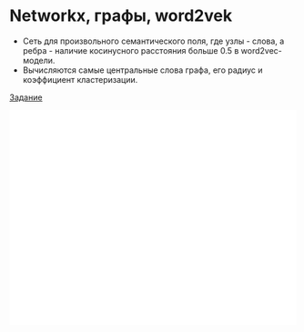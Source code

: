 # Networkx, графы, word2vek

* Сеть для произвольного семантического поля, где узлы - слова, а ребра -  наличие косинусного расстояния больше 0.5 в word2vec-модели. 
* Вычисляются самые центральные слова графа, его радиус и коэффициент кластеризации.

[Задание](https://github.com/ancatmara/learnpython2017/blob/master/%D0%94%D0%BE%D0%BC%D0%B0%D1%88%D0%BD%D0%B8%D0%B5%20%D0%B7%D0%B0%D0%B4%D0%B0%D0%BD%D0%B8%D1%8F/networkx.md)

![Image](https://github.com/AnnaZhuravleva/HSE/blob/master/course%202/networkx/graph.png)
